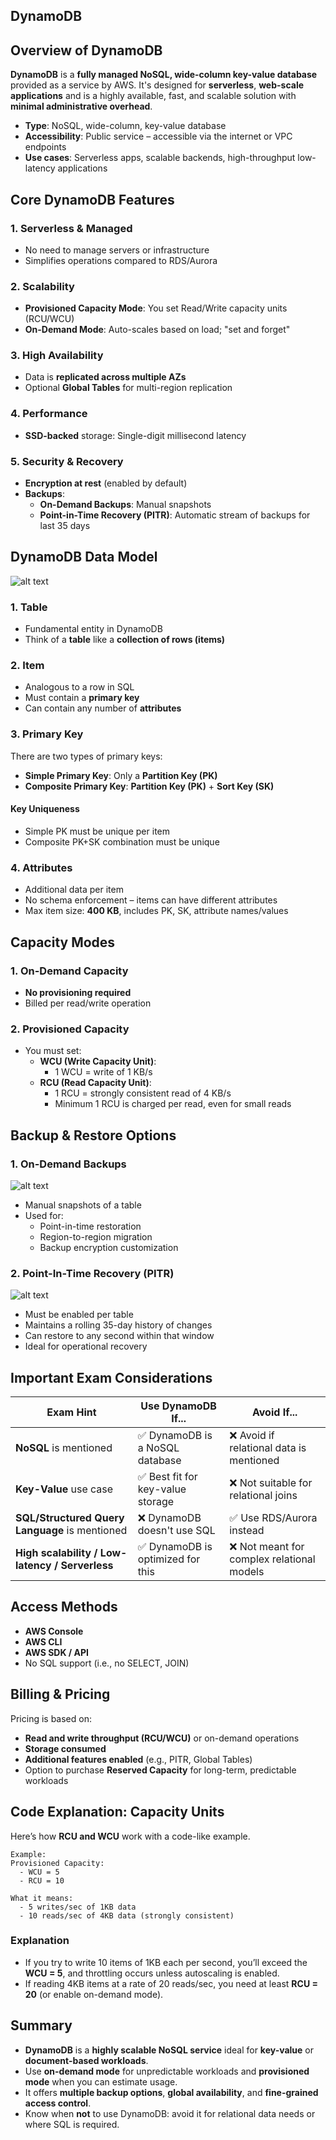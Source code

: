 ## DynamoDB

## Overview of DynamoDB

**DynamoDB** is a **fully managed NoSQL, wide-column key-value database** provided as a service by AWS. It's designed for **serverless**, **web-scale applications** and is a highly available, fast, and scalable solution with **minimal administrative overhead**.

- **Type**: NoSQL, wide-column, key-value database
- **Accessibility**: Public service – accessible via the internet or VPC endpoints
- **Use cases**: Serverless apps, scalable backends, high-throughput low-latency applications

## Core DynamoDB Features

### 1. **Serverless & Managed**

- No need to manage servers or infrastructure
- Simplifies operations compared to RDS/Aurora

### 2. **Scalability**

- **Provisioned Capacity Mode**: You set Read/Write capacity units (RCU/WCU)
- **On-Demand Mode**: Auto-scales based on load; "set and forget"

### 3. **High Availability**

- Data is **replicated across multiple AZs**
- Optional **Global Tables** for multi-region replication

### 4. **Performance**

- **SSD-backed** storage: Single-digit millisecond latency

### 5. **Security & Recovery**

- **Encryption at rest** (enabled by default)
- **Backups**:
  - **On-Demand Backups**: Manual snapshots
  - **Point-in-Time Recovery (PITR)**: Automatic stream of backups for last 35 days

## DynamoDB Data Model

![alt text](image.png)

### 1. **Table**

- Fundamental entity in DynamoDB
- Think of a **table** like a **collection of rows (items)**

### 2. **Item**

- Analogous to a row in SQL
- Must contain a **primary key**
- Can contain any number of **attributes**

### 3. **Primary Key**

There are two types of primary keys:

- **Simple Primary Key**: Only a **Partition Key (PK)**
- **Composite Primary Key**: **Partition Key (PK)** + **Sort Key (SK)**

#### Key Uniqueness

- Simple PK must be unique per item
- Composite PK+SK combination must be unique

### 4. **Attributes**

- Additional data per item
- No schema enforcement – items can have different attributes
- Max item size: **400 KB**, includes PK, SK, attribute names/values

## Capacity Modes

### 1. **On-Demand Capacity**

- **No provisioning required**
- Billed per read/write operation

### 2. **Provisioned Capacity**

- You must set:
  - **WCU (Write Capacity Unit)**:
    - 1 WCU = write of 1 KB/s
  - **RCU (Read Capacity Unit)**:
    - 1 RCU = strongly consistent read of 4 KB/s
    - Minimum 1 RCU is charged per read, even for small reads

## Backup & Restore Options

### 1. **On-Demand Backups**

![alt text](image-1.png)

- Manual snapshots of a table
- Used for:
  - Point-in-time restoration
  - Region-to-region migration
  - Backup encryption customization

### 2. **Point-In-Time Recovery (PITR)**

![alt text](image-2.png)

- Must be enabled per table
- Maintains a rolling 35-day history of changes
- Can restore to any second within that window
- Ideal for operational recovery

## Important Exam Considerations

| Exam Hint                                       | Use DynamoDB If...                | Avoid If...                                |
| ----------------------------------------------- | --------------------------------- | ------------------------------------------ |
| **NoSQL** is mentioned                          | ✅ DynamoDB is a NoSQL database   | ❌ Avoid if relational data is mentioned   |
| **Key-Value** use case                          | ✅ Best fit for key-value storage | ❌ Not suitable for relational joins       |
| **SQL/Structured Query Language** is mentioned  | ❌ DynamoDB doesn't use SQL       | ✅ Use RDS/Aurora instead                  |
| **High scalability / Low-latency / Serverless** | ✅ DynamoDB is optimized for this | ❌ Not meant for complex relational models |

## Access Methods

- **AWS Console**
- **AWS CLI**
- **AWS SDK / API**
- No SQL support (i.e., no SELECT, JOIN)

## Billing & Pricing

Pricing is based on:

- **Read and write throughput (RCU/WCU)** or on-demand operations
- **Storage consumed**
- **Additional features enabled** (e.g., PITR, Global Tables)
- Option to purchase **Reserved Capacity** for long-term, predictable workloads

## Code Explanation: Capacity Units

Here’s how **RCU and WCU** work with a code-like example.

```plaintext
Example:
Provisioned Capacity:
  - WCU = 5
  - RCU = 10

What it means:
  - 5 writes/sec of 1KB data
  - 10 reads/sec of 4KB data (strongly consistent)
```

### Explanation

- If you try to write 10 items of 1KB each per second, you’ll exceed the **WCU = 5**, and throttling occurs unless autoscaling is enabled.
- If reading 4KB items at a rate of 20 reads/sec, you need at least **RCU = 20** (or enable on-demand mode).

## Summary

- **DynamoDB** is a **highly scalable NoSQL service** ideal for **key-value** or **document-based workloads**.
- Use **on-demand mode** for unpredictable workloads and **provisioned mode** when you can estimate usage.
- It offers **multiple backup options**, **global availability**, and **fine-grained access control**.
- Know when **not** to use DynamoDB: avoid it for relational data needs or where SQL is required.
